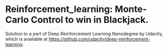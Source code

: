 # Reinforcement_learning: Monte-Carlo Control to win in Blackjack.
Solution to a part of Deep Reinforcement Learning Nanodegree by Udacity, which is available at https://github.com/udacity/deep-reinforcement-learning.
